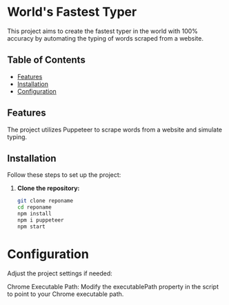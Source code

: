 # World's Fastest Typer

This project aims to create the fastest typer in the world with 100% accuracy by automating the typing of words scraped from a website.

## Table of Contents

- [Features](#features)
- [Installation](#installation)
- [Configuration](#configuration)

## Features

The project utilizes Puppeteer to scrape words from a website and simulate typing.

## Installation

Follow these steps to set up the project:

1. **Clone the repository:**
   ```bash
   git clone reponame
   cd reponame
   npm install
   npm i puppeteer
   npm start
   ```

# Configuration

Adjust the project settings if needed:

Chrome Executable Path:
Modify the executablePath property in the script to point to your Chrome executable path.
